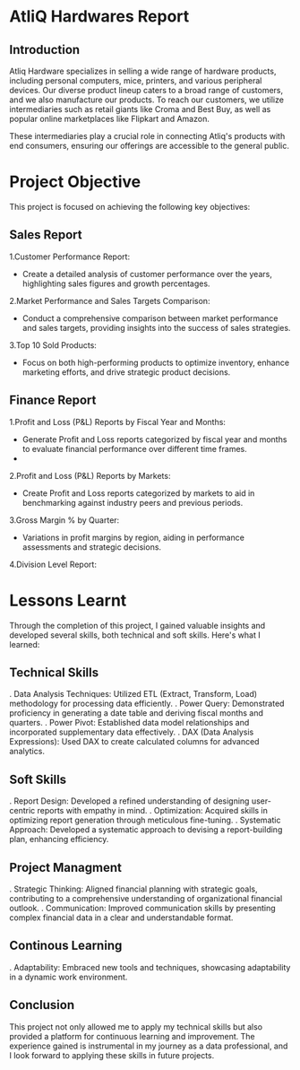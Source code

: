 # AtliQ Hardwares Report

## Introduction
Atliq Hardware specializes in selling a wide range of hardware products, including personal computers, mice, printers, and various peripheral devices. Our diverse product lineup caters to a broad range of customers, and we also manufacture our products. To reach our customers, we utilize intermediaries such as retail giants like Croma and Best Buy, as well as popular online marketplaces like Flipkart and Amazon.

These intermediaries play a crucial role in connecting Atliq's products with end consumers, ensuring our offerings are accessible to the general public.

# Project Objective
This project is focused on achieving the following key objectives:

## Sales Report
1.Customer Performance Report:
   - Create a detailed analysis of customer performance over the years, highlighting sales figures and growth percentages.
 
2.Market Performance and Sales Targets Comparison:
  - Conduct a comprehensive comparison between market performance and sales targets, providing insights into the success of sales strategies.

3.Top 10 Sold Products:
  - Focus on both high-performing products to optimize inventory, enhance marketing efforts, and drive strategic product decisions.

## Finance Report

1.Profit and Loss (P&L) Reports by Fiscal Year and Months:
  - Generate Profit and Loss reports categorized by fiscal year and months to evaluate financial performance over different time frames.
  - 
2.Profit and Loss (P&L) Reports by Markets:
  - Create Profit and Loss reports categorized by markets to aid in benchmarking against industry peers and previous periods.

3.Gross Margin % by Quarter:
  - Variations in profit margins by region, aiding in performance assessments and strategic decisions.

4.Division Level Report:


# Lessons Learnt
Through the completion of this project, I gained valuable insights and developed several skills, both technical and soft skills. Here's what I learned:

## Technical Skills

. Data Analysis Techniques: Utilized ETL (Extract, Transform, Load) methodology for processing data efficiently.
. Power Query: Demonstrated proficiency in generating a date table and deriving fiscal months and quarters.
. Power Pivot: Established data model relationships and incorporated supplementary data effectively.
. DAX (Data Analysis Expressions): Used DAX to create calculated columns for advanced analytics.

## Soft Skills

. Report Design: Developed a refined understanding of designing user-centric reports with empathy in mind.
. Optimization: Acquired skills in optimizing report generation through meticulous fine-tuning.
. Systematic Approach: Developed a systematic approach to devising a report-building plan, enhancing efficiency.

## Project Managment

. Strategic Thinking: Aligned financial planning with strategic goals, contributing to a comprehensive understanding of         organizational financial outlook.
. Communication: Improved communication skills by presenting complex financial data in a clear and understandable format.

## Continous Learning

. Adaptability: Embraced new tools and techniques, showcasing adaptability in a dynamic work environment.

## Conclusion

This project not only allowed me to apply my technical skills but also provided a platform for continuous learning and improvement. The experience gained is instrumental in my journey as a data professional, and I look forward to applying these skills in future projects.
